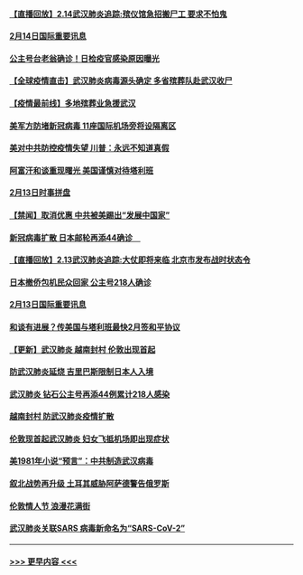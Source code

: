 #### [【直播回放】2.14武汉肺炎追踪:殡仪馆急招搬尸工 要求不怕鬼](../pages/prog202/a102777141.md?t=02142302) 
#### [2月14日国际重要讯息](../pages/prog202/a102777073.md?t=02142302) 
#### [公主号台老翁确诊！日检疫官感染原因曝光](../pages/prog202/a102777075.md?t=02142302) 
#### [【全球疫情直击】武汉肺炎病毒源头确定 多省殡葬队赴武汉收尸](../pages/prog202/a102777026.md?t=02142302) 
#### [【疫情最前线】多地殡葬业急援武汉](../pages/prog202/a102776986.md?t=02142302) 
#### [美军方防堵新冠病毒 11座国际机场旁将设隔离区](../pages/prog202/a102776870.md?t=02142302) 
#### [美对中共防控疫情失望 川普：永远不知道真假](../pages/prog202/a102776836.md?t=02142302) 
#### [阿富汗和谈重现曙光 美国谨慎对待塔利班](../pages/prog202/a102776748.md?t=02142302) 
#### [2月13日时事拼盘](../pages/prog202/a102776689.md?t=02142302) 
#### [【禁闻】取消优惠 中共被美踢出“发展中国家”](../pages/prog202/a102776670.md?t=02142302) 
#### [新冠病毒扩散 日本邮轮再添44确诊　](../pages/prog202/a102776518.md?t=02142302) 
#### [【直播回放】2.13武汉肺炎追踪:大仗即将来临 北京市发布战时状态令](../pages/prog202/a102776399.md?t=02142302) 
#### [日本撤侨包机民众回家 公主号218人确诊](../pages/prog202/a102776346.md?t=02142302) 
#### [2月13日国际重要讯息](../pages/prog202/a102776339.md?t=02142302) 
#### [和谈有进展？传美国与塔利班最快2月签和平协议](../pages/prog202/a102776291.md?t=02142302) 
#### [【更新】武汉肺炎 越南封村 伦敦出现首起](../pages/prog202/a102770740.md?t=02142302) 
#### [防武汉肺炎延烧 吉里巴斯限制日本人入境](../pages/prog202/a102776276.md?t=02142302) 
#### [武汉肺炎 钻石公主号再添44例累计218人感染](../pages/prog202/a102776089.md?t=02142302) 
#### [越南封村 防武汉肺炎疫情扩散](../pages/prog202/a102776214.md?t=02142302) 
#### [伦敦现首起武汉肺炎 妇女飞抵机场即出现症状](../pages/prog202/a102776031.md?t=02142302) 
#### [美1981年小说“预言”：中共制造武汉病毒](../pages/prog202/a102775980.md?t=02142302) 
#### [叙北战势再升级 土耳其威胁阿萨德警告俄罗斯](../pages/prog202/a102775904.md?t=02142302) 
#### [伦敦情人节 浪漫花满街](../pages/prog202/a102775786.md?t=02142302) 
#### [武汉肺炎关联SARS 病毒新命名为“SARS-CoV-2”](../pages/prog202/a102775719.md?t=02142302) 

----
#### [ >>> 更早内容 <<< ](../indexes/prog202-earlier.md)
